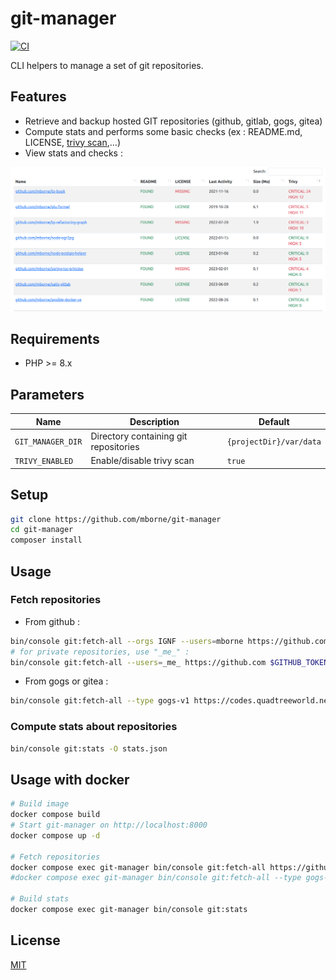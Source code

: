 # git-manager

[![CI](https://github.com/mborne/git-manager/actions/workflows/ci.yml/badge.svg)](https://github.com/mborne/git-manager/actions/workflows/ci.yml)

CLI helpers to manage a set of git repositories.

## Features

* Retrieve and backup hosted GIT repositories (github, gitlab, gogs, gitea)
* Compute stats and performs some basic checks (ex : README.md, LICENSE, [trivy scan](https://aquasecurity.github.io/trivy/),...)
* View stats and checks :

![screenshot](docs/screenshot.png)

## Requirements

* PHP >= 8.x

## Parameters

| Name              | Description                           | Default                 |
| ----------------- | ------------------------------------- | ----------------------- |
| `GIT_MANAGER_DIR` | Directory containing git repositories | `{projectDir}/var/data` |
| `TRIVY_ENABLED`   | Enable/disable trivy scan             | `true`                  |

## Setup

```bash
git clone https://github.com/mborne/git-manager
cd git-manager
composer install
```

## Usage

### Fetch repositories

* From github :

```bash
bin/console git:fetch-all --orgs IGNF --users=mborne https://github.com $GITHUB_TOKEN
# for private repositories, use "_me_" :
bin/console git:fetch-all --users=_me_ https://github.com $GITHUB_TOKEN
```

* From gogs or gitea :

```bash
bin/console git:fetch-all --type gogs-v1 https://codes.quadtreeworld.net $QTW_TOKEN
```

### Compute stats about repositories

```bash
bin/console git:stats -O stats.json
```

## Usage with docker

```bash
# Build image
docker compose build
# Start git-manager on http://localhost:8000
docker compose up -d

# Fetch repositories
docker compose exec git-manager bin/console git:fetch-all https://github.com -u mborne
#docker compose exec git-manager bin/console git:fetch-all --type gogs-v1 https://codes.quadtreeworld.net $QTW_TOKEN

# Build stats
docker compose exec git-manager bin/console git:stats
```

## License

[MIT](LICENSE)

